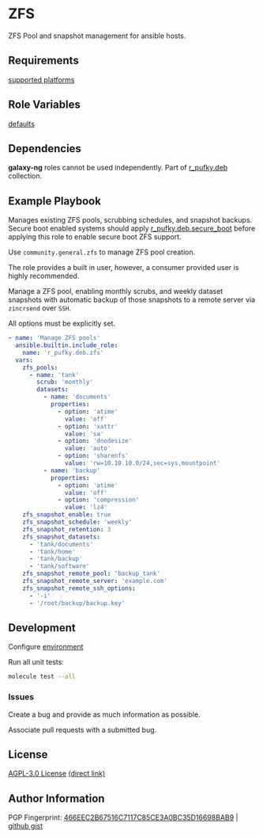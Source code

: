 # ZFS
ZFS Pool and snapshot management for ansible hosts.

## Requirements
[supported platforms](https://github.com/r-pufky/ansible_zfs/blob/main/meta/main.yml)

## Role Variables
[defaults](https://github.com/r-pufky/ansible_zfs/blob/main/defaults/main)

## Dependencies
**galaxy-ng** roles cannot be used independently. Part of
[r_pufky.deb](https://github.com/r-pufky/ansible_collection_deb) collection.

## Example Playbook
Manages existing ZFS pools, scrubbing schedules, and snapshot backups. Secure
boot enabled systems should apply [r_pufky.deb.secure_boot](https://github.com/r-pufky/ansible_secure_boot)
before applying this role to enable secure boot ZFS support.

Use `community.general.zfs` to manage ZFS pool creation.

The role provides a built in user, however, a consumer provided user is highly
recommended.

Manage a ZFS pool, enabling monthly scrubs, and weekly dataset snapshots with
automatic backup of those snapshots to a remote server via `zincrsend` over
`SSH`.

All options must be explicitly set.

``` yaml
- name: 'Manage ZFS pools'
  ansible.builtin.include_role:
    name: 'r_pufky.deb.zfs'
  vars:
    zfs_pools:
      - name: 'tank'
        scrub: 'monthly'
        datasets:
          - name: 'documents'
            properties:
              - option: 'atime'
                value: 'off'
              - option: 'xattr'
                value: 'sa'
              - option: 'dnodesize'
                value: 'auto'
              - option: 'sharenfs'
                value: 'rw=10.10.10.0/24,sec=sys,mountpoint'
          - name: 'backup'
            properties:
              - option: 'atime'
                value: 'off'
              - option: 'compression'
                value: 'lz4'
    zfs_snapshot_enable: true
    zfs_snapshot_schedule: 'weekly'
    zfs_snapshot_retention: 3
    zfs_snapshot_datasets:
      - 'tank/documents'
      - 'tank/home'
      - 'tank/backup'
      - 'tank/software'
    zfs_snapshot_remote_pool: 'backup_tank'
    zfs_snapshot_remote_server: 'example.com'
    zfs_snapshot_remote_ssh_options:
      - '-i'
      - '/root/backup/backup.key'
```

## Development
Configure [environment](https://github.com/r-pufky/ansible_collection_docs/blob/main/dev/environment/README.md)

Run all unit tests:
``` bash
molecule test --all
```

### Issues
Create a bug and provide as much information as possible.

Associate pull requests with a submitted bug.

## License
[AGPL-3.0 License](https://www.tldrlegal.com/license/gnu-affero-general-public-license-v3-agpl-3-0)
 [(direct link)](https://github.com/r-pufky/ansible_zfs/blob/main/LICENSE)

## Author Information
PGP Fingerprint: [466EEC2B67516C7117C85CE3A0BC35D16698BAB9](https://keys.openpgp.org/vks/v1/by-fingerprint/466EEC2B67516C7117C85CE3A0BC35D16698BAB9)
| [github gist](https://gist.github.com/r-pufky/a8df36977c55b5bb20829267c4c49d22)
